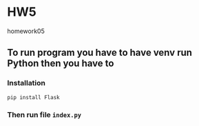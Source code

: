 # HW5
homework05

## To run program you have to have venv run Python then you have to

### Installation

```python
pip install Flask
```
### Then run file `index.py`

